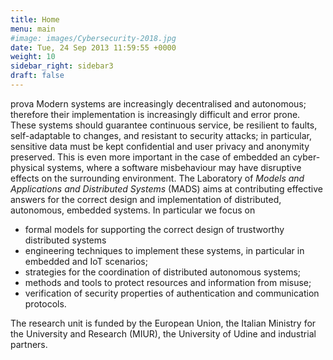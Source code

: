```yaml
---
title: Home
menu: main
#image: images/Cybersecurity-2018.jpg
date: Tue, 24 Sep 2013 11:59:55 +0000
weight: 10
sidebar_right: sidebar3
draft: false
---
```

prova
Modern systems are increasingly decentralised and autonomous; therefore their implementation is increasingly difficult and error prone. These systems should guarantee continuous service, be resilient to faults, self-adaptable to changes, and resistant to security attacks; in particular, sensitive data must be kept confidential and user privacy and anonymity preserved. This is even more important in the case of embedded an cyber-physical systems, where a software misbehaviour may have disruptive effects on the surrounding environment. The Laboratory of _Models and Applications and Distributed Systems_ (MADS) aims at contributing effective answers for the correct design and implementation of distributed, autonomous, embedded systems. In particular we focus on

*   formal models for supporting the correct design of trustworthy distributed systems
*   engineering techniques to implement these systems, in particular in embedded and IoT scenarios;
*   strategies for the coordination of distributed autonomous systems;
*   methods and tools to protect resources and information from misuse;
*   verification of security properties of authentication and communication protocols.

The research unit is funded by the European Union, the Italian Ministry for the University and Research (MIUR), the University of Udine and industrial partners.
